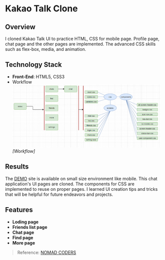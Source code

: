 # Kakao Talk Clone

## Overview
I cloned Kakao Talk UI to practice HTML, CSS for mobile page. Profile page, chat page and the other pages are implemented. The advanced CSS skills such as flex-box, media, and animation.

## Technology Stack
* **Front-End**: HTML5, CSS3
* Workflow
 ![Workflow](./resources/Workflow.PNG)
 *[Workflow]*
## Results
The [DEMO](https://04wakeup.github.io/kokoa_clone/) site is available on small size environment like mobile. This chat application's UI pages are cloned. The components for CSS are implemented to reuse on proper pages. I learned UI creation tips and tricks that will be helpful for future endeavors and projects.

## Features
* **Loding page**
* **Friends list page**
* **Chat page**
* **Find page**
* **More page**
  
>Reference: [NOMAD CODERS](https://en.nomadcoders.co/kokoa-clone)